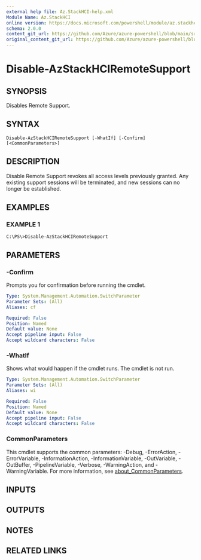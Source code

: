```yaml
---
external help file: Az.StackHCI-help.xml
Module Name: Az.StackHCI
online version: https://docs.microsoft.com/powershell/module/az.stackhci/disable-azstackhciremotesupport
schema: 2.0.0
content_git_url: https://github.com/Azure/azure-powershell/blob/main/src/StackHCI/help/Disable-AzStackHCIRemoteSupport.md
original_content_git_url: https://github.com/Azure/azure-powershell/blob/main/src/StackHCI/help/Disable-AzStackHCIRemoteSupport.md
---
```


# Disable-AzStackHCIRemoteSupport

## SYNOPSIS
Disables Remote Support.

## SYNTAX

```
Disable-AzStackHCIRemoteSupport [-WhatIf] [-Confirm] [<CommonParameters>]
```

## DESCRIPTION
Disable Remote Support revokes all access levels previously granted. Any existing support sessions will be terminated, and new sessions can no longer be established.

## EXAMPLES

### EXAMPLE 1
```poweshell
C:\PS\>Disable-AzStackHCIRemoteSupport
```

## PARAMETERS

### -Confirm
Prompts you for confirmation before running the cmdlet.

```yaml
Type: System.Management.Automation.SwitchParameter
Parameter Sets: (All)
Aliases: cf

Required: False
Position: Named
Default value: None
Accept pipeline input: False
Accept wildcard characters: False
```

### -WhatIf
Shows what would happen if the cmdlet runs. The cmdlet is not run.

```yaml
Type: System.Management.Automation.SwitchParameter
Parameter Sets: (All)
Aliases: wi

Required: False
Position: Named
Default value: None
Accept pipeline input: False
Accept wildcard characters: False
```

### CommonParameters
This cmdlet supports the common parameters: -Debug, -ErrorAction, -ErrorVariable, -InformationAction, -InformationVariable, -OutVariable, -OutBuffer, -PipelineVariable, -Verbose, -WarningAction, and -WarningVariable. For more information, see [about_CommonParameters](http://go.microsoft.com/fwlink/?LinkID=113216).

## INPUTS

## OUTPUTS

## NOTES

## RELATED LINKS
